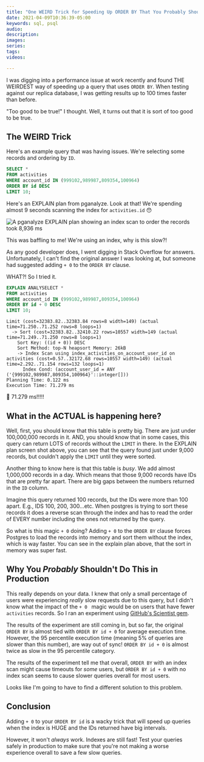 ```yaml
---
title: "One WEIRD Trick for Speeding Up ORDER BY That You Probably Shouldn't Use"
date: 2021-04-09T10:36:39-05:00
keywords: sql, psql
audio:
description:
images:
series:
tags:
videos:

---
```


I was digging into a performance issue at work recently and found THE WEIRDEST way of speeding up a query that uses `ORDER BY`. When testing against our replica database, I was getting results up to 100 times faster than before.

"Too good to be true!" I thought. Well, it turns out that it is sort of too good to be true.

## The WEIRD Trick

Here's an example query that was having issues. We're selecting some records and ordering by `ID`. 

```sql
SELECT *
FROM activities
WHERE account_id IN (999102,989987,809354,100964)
ORDER BY id DESC
LIMIT 10;
```

Here's an EXPLAIN plan from pganalyze. Look at that! We're spending almost 9 seconds scanning the index for `activities.id` 😯

![A pganalyze EXPLAIN plan showing an index scan to order the records took 8,936 ms](https://dev-to-uploads.s3.amazonaws.com/uploads/articles/2z52rggspkpv5b48fk9b.png)

This was baffling to me! We're using an index, why is this slow?!

As any good developer does, I went digging in Stack Overflow for answers. Unfortunately, I can't find the original answer I was looking at, but someone had suggested adding `+ 0` to the `ORDER BY` clause.

WHAT?! So I tried it.

```sql
EXPLAIN ANALYSELECT *
FROM activities
WHERE account_id IN (999102,989987,809354,100964)
ORDER BY id + 0 DESC
LIMIT 10;
```

```
Limit (cost=32383.82..32383.84 rows=8 width=149) (actual time=71.250..71.252 rows=8 loops=1)
  -> Sort (cost=32383.82..32410.22 rows=10557 width=149 (actual time=71.249..71.250 rows=8 loops=1)
    Sort Key: ((id + 0)) DESC
    Sort Method: top-N heapsort Memory: 26kB
    -> Index Scan using index_activities_on_account_user_id on activities (cost=0.57..32172.68 rows=10557 width=149) (actual time=2.292..71.154 rows=132 loops=1)
      Index Cond: (account_user_id = ANY ('{999102,989987,809354,100964}'::integer[]))
Planning Time: 0.122 ms
Execution Time: 71.279 ms
```

🤯 71.279 ms!!!!!

## What in the ACTUAL is happening here?

Well, first, you should know that this table is pretty big. There are just under 100,000,000 records in it. AND, you should know that in some cases, this query can return LOTS of records without the `LIMIT` in there. In the EXPLAIN plan screen shot above, you can see that the query found just under 9,000 records, but couldn't apply the `LIMIT` until they were sorted.

Another thing to know here is that this table is _busy_. We add almost 1,000,000 records in a day. Which means that those 9,000 records have IDs that are pretty far apart. There are big gaps between the numbers returned in the `ID` column. 

Imagine this query returned 100 records, but the IDs were more than 100 apart. E.g., IDS 100, 200, 300...etc. When postgres is trying to sort these records it does a reverse scan through the index and has to read the order of EVERY number including the ones not returned by the query.

So what is this magic `+ 0` doing? Adding `+ 0` to the `ORDER BY` clause forces Postgres to load the records into memory and sort them without the index, which is way faster. You can see in the explain plan above, that the sort in memory was super fast.

## Why You _Probably_ Shouldn't Do This in Production

This really depends on your data. I knew that only a small percentage of users were experiencing _really_ slow requests due to this query, but I didn't know what the impact of the `+ 0 ` magic would be on users that have fewer `activities` records. So I ran an experiment using [GitHub's Scientist gem](https://github.com/github/scientist).

The results of the experiment are still coming in, but so far, the original `ORDER BY` is almost tied with `ORDER BY id + 0` for average execution time. However, the 95 percentile execution time (meaning 5% of queries are slower than this number), are way out of sync! `ORDER BY id + 0` is almost twice as slow in the 95 percentile category. 

The results of the experiment tell me that overall, `ORDER BY` with an index scan might cause timeouts for _some_ users, but `ORDER BY id + 0` with no index scan seems to cause slower queries overall for most users.

Looks like I'm  going to have to find a different solution to this problem.

## Conclusion
Adding `+ 0` to your `ORDER BY id` is a wacky trick that will speed up queries when the index is HUGE and the IDs returned have big intervals.

However, it won't _always_ work. Indexes are still fast! Test your queries safely in production to make sure that you're not making a worse experience overall to save a few slow queries.
